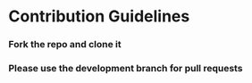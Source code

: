 <h1> Contribution Guidelines </h1>

<h3> Fork the repo and clone it </h3>
<h3> Please use the development branch for pull requests <h3/>
